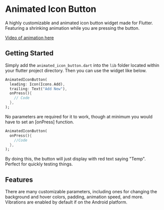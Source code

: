 # Animated Icon Button
A highly customizable and animated icon button widget made for Flutter. Featuring a shrinking animation while you are pressing the button.


[Video of animation here](https://youtu.be/ChOEYd7uwws?si=TwWAOyFo88WfGCP9)

## Getting Started
Simply add the `animated_icon_button.dart` into the `lib` folder located within your flutter project directory. Then you can use the widget like below.
```dart
AnimatedIconButton(
  leading: Icon(Icons.Add),
  trailing: Text("Add New"),
  onPress(){
    // Code
  },
);
```

No parameters are required for it to work, though at minimum you would have to set an [onPress] function.

```dart
AnimatedIconButton(
  onPress(){
    //Code
  },
);
```
By doing this, the button will just display with red text saying "Temp". Perfect for quickly testing things.

## Features
There are many customizable parameters, including ones for changing the background and hover colors, padding, animation speed, and more. Vibrations are enabled by default if on the Android platform.
